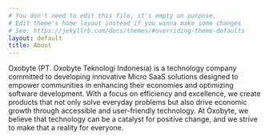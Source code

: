 ```yaml
---
# You don't need to edit this file, it's empty on purpose.
# Edit theme's home layout instead if you wanna make some changes
# See: https://jekyllrb.com/docs/themes/#overriding-theme-defaults
layout: default
title: About
---
```


Oxobyte (PT. Oxobyte Teknologi Indonesia) is a technology company committed to developing innovative Micro SaaS solutions designed to empower communities in enhancing their economies and optimizing software development. With a focus on efficiency and excellence, we create products that not only solve everyday problems but also drive economic growth through accessible and user-friendly technology. At Oxobyte, we believe that technology can be a catalyst for positive change, and we strive to make that a reality for everyone.

<!-- {% for post in site.posts %}
  <div id="post-short">
    <a href="{{site.url}}{{site.baseurl}}{{post.url}}">
      <h3>{{post.title}}</h3>
    </a>
    <i>posted on {{ post.date | date: "%-d %b %Y" }}</i>
    <p>
      {% if post.excerpt %}
        {{ post.excerpt }}
      {% else %}
        {{ post.content }}
      {% endif %}
    </p>
  </div>
{% endfor %} -->
